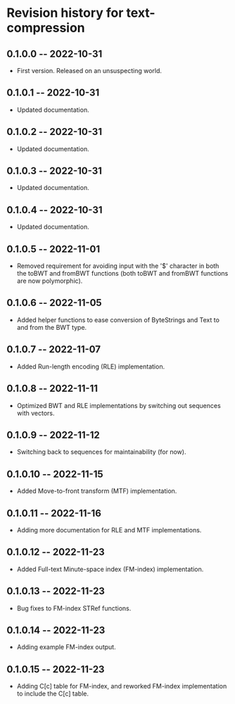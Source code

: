 # Revision history for text-compression

## 0.1.0.0 -- 2022-10-31

* First version. Released on an unsuspecting world.

## 0.1.0.1 -- 2022-10-31

* Updated documentation.

## 0.1.0.2 -- 2022-10-31

* Updated documentation.

## 0.1.0.3 -- 2022-10-31

* Updated documentation.

## 0.1.0.4 -- 2022-10-31

* Updated documentation.

## 0.1.0.5 -- 2022-11-01

* Removed requirement for avoiding input with the '$' character in both the toBWT and fromBWT functions (both toBWT and fromBWT functions are now polymorphic).

## 0.1.0.6 -- 2022-11-05

* Added helper functions to ease conversion of ByteStrings and Text to and from the BWT type.

## 0.1.0.7 -- 2022-11-07

* Added Run-length encoding (RLE) implementation.

## 0.1.0.8 -- 2022-11-11

* Optimized BWT and RLE implementations by switching out sequences with vectors.

## 0.1.0.9 -- 2022-11-12

* Switching back to sequences for maintainability (for now).

## 0.1.0.10 -- 2022-11-15

* Added Move-to-front transform (MTF) implementation.

## 0.1.0.11 -- 2022-11-16

* Adding more documentation for RLE and MTF implementations.

## 0.1.0.12 -- 2022-11-23

* Added Full-text Minute-space index (FM-index) implementation.

## 0.1.0.13 -- 2022-11-23

* Bug fixes to FM-index STRef functions.

## 0.1.0.14 -- 2022-11-23

* Adding example FM-index output.

## 0.1.0.15 -- 2022-11-23

* Adding C[c] table for FM-index, and reworked FM-index implementation to include the C[c] table.
